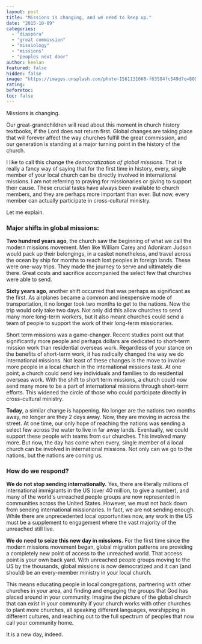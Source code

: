 ```yaml
---
layout: post
title: "Missions is changing, and we need to keep up."
date: "2015-10-09"
categories: 
  - "diaspora"
  - "great commission"
  - "missiology"
  - "missions"
  - "peoples next door"
author: keelan
featured: false
hidden: false
image: "https://images.unsplash.com/photo-1561131668-f63504fc549d?q=80&w=2057&auto=format&fit=crop&ixlib=rb-4.1.0&ixid=M3wxMjA3fDB8MHxwaG90by1wYWdlfHx8fGVufDB8fHx8fA%3D%3D"
rating:
beforetoc:
toc: false
---
```


Missions is changing.

Our great-grandchildren will read about this moment in church history textbooks, if the Lord does not return first. Global changes are taking place that will forever affect the way churches fulfill the great commission, and our generation is standing at a major turning point in the history of the church.

I like to call this change the _democratization of global missions_. That is really a fancy way of saying that for the first time in history, every, single member of your local church can be directly involved in international missions. I am not referring to praying for missionaries or giving to support their cause. These crucial tasks have always been available to church members, and they are perhaps more important than ever. But now, every member can actually participate in cross-cultural ministry.

Let me explain.

### Major shifts in global missions:

**Two hundred years ago**, the church saw the beginning of what we call the modern missions movement. Men like William Carey and Adoniram Judson would pack up their belongings, in a casket nonetheless, and travel across the ocean by ship for months to reach lost peoples in foreign lands. These were one-way trips. They made the journey to serve and ultimately die there. Great costs and sacrifice accompanied the select few that churches were able to send.

**Sixty years ago**, another shift occurred that was perhaps as significant as the first. As airplanes became a common and inexpensive mode of transportation, it no longer took two months to get to the nations. Now the trip would only take two days. Not only did this allow churches to send many more long-term workers, but it also meant churches could send a team of people to support the work of their long-term missionaries.

Short term missions was a game-changer. Recent studies point out that significantly more people and perhaps dollars are dedicated to short-term mission work than residential overseas work. Regardless of your stance on the benefits of short-term work, it has radically changed the way we do international missions. Not least of these changes is the move to involve more people in a local church in the international missions task. At one point, a church could send key individuals and families to do residential overseas work. With the shift to short term missions, a church could now send many more to be a part of international missions through short-term efforts. This widened the circle of those who could participate directly in cross-cultural ministry.

**Today**, a similar change is happening. No longer are the nations two months away, no longer are they 2 days away. Now, they are moving in across the street. At one time, our only hope of reaching the nations was sending a select few across the water to live in far away lands. Eventually, we could support these people with teams from our churches. This involved many more. But now, the day has come when every, single member of a local church can be involved in international missions. Not only can we go to the nations, but the nations are coming us.

### How do we respond?

**We do not stop sending internationally.** Yes, there are literally millions of international immigrants in the US (over 40 million, to give a number), and many of the world's unreached people groups are now represented in communities across the United States. However, we must not back down from sending international missionaries. In fact, we are not sending enough. While there are unprecedented local opportunities now, any work in the US must be a supplement to engagement where the vast majority of the unreached still live.

**We do need to seize this new day in missions.** For the first time since the modern missions movement began, global migration patterns are providing a completely new point of access to the unreached world. That access point is your own back yard. With unreached people groups moving to the US by the thousands, global missions is now democratized and it can (and should) be an every-member ministry in your local church.

This means educating people in local congregations, partnering with other churches in your area, and finding and engaging the groups that God has placed around in your community. Imagine the picture of the global church that can exist in your community if your church works with other churches to plant more churches, all speaking different languages, worshipping in different cultures, and reaching out to the full spectrum of peoples that now call your community home.

It is a new day, indeed.
